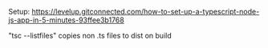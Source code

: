 Setup:
https://levelup.gitconnected.com/how-to-set-up-a-typescript-node-js-app-in-5-minutes-93ffee3b1768

"tsc --listfiles" copies non .ts files to dist on build